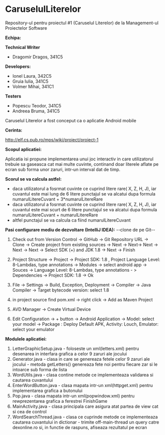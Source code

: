 # CaruselulLiterelor
Repository-ul pentru proiectul #1 (Caruselul Literelor) de la Management-ul Proiectelor Software

<b>Echipa:</b>

<b>Technical Writer</b>
* Dragomir Dragos, 341C5

<b>Developers:</b>
* Ionel Laura, 342C5
* Gruia Iulia, 341C5
* Volmer Mihai, 341C1

<b>Testers</b>
* Popescu Teodor, 341C5
* Andreea Bruma, 341C5



Caruselul Literelor a fost conceput ca o aplicatie Android mobile

<b>Cerinta:</b>

http://elf.cs.pub.ro/mps/wiki/proiect/proiect-1

<b>Scopul aplicatiei:</b>

Aplicatia isi propune implementarea unui joc interactiv in care utilizatorul trebuie sa gaseasca cat mai multe cuvinte, continand doar literele aflate pe ecran sub forma unor zaruri, intr-un interval dat de timp.

<b>Scorul se va calcula astfel: </b>
- daca utilizatorul a fosrmat cuvinte ce cuprind litere rare( X, Z, H, J), iar cuvantul este mai lung de 6 litere punctajul se va alcatui dupa formula numarulLitereCuvant + 3*numarulLitereRare
- daca utilizatorul a fosrmat cuvinte ce cuprind litere rare( X, Z, H, J), iar cuvantul este mai scurt de 6 litere punctajul se va alcatui dupa formula numarulLitereCuvant + numarulLitereRare
- altfel punctajul se va calcula ca fiind numarulLitereCuvant



<b>Pasi configurare mediu de dezvoltare (IntelliJ IDEA):</b>
--clone de pe Git--

1. Check out from Version Control -> GitHub -> Git Repository URL -> Clone -> Create project from existing sources 
-> Next -> Next-> Next -> Next -> Next -> Select SDK (+) and JDK 1.8 -> Next -> Finish

2. Project Structure -> Project -> Project SDK: 1.8 , Project Language Level: 8-Lambdas, type annotations -> Modules -> select android app -> Souces -> Language Level: 8-Lambdas, type annotations - > Dependencies -> Project SDK: 1.8 -> Ok

3. File -> Settings -> Build, Exception, Deployment -> Compiler -> Java Compiler -> Target bytecode version: select 1.8

4. in project source find pom.xml -> right click -> Add as Maven Project

5. AVD Manager -> Create Virtual Device 

6. Edit Configuration -> + button -> Android Application -> Model: select your model -> Package : Deploy Default APK, Activity: Louch, Emulator: select your emulator




<b>Modulele aplicatiei:</b>

1. LetterGraphicSetup.java - foloseste un xml(letters.xml) pentru desenarea in interfara grafica a celor 9 zaruri ale jocului
2. Generator.java - clasa in care se genereaza fetele celor 9 zaruri ale jocului
                  - metoda getLetters() genereaza fete noi pentru fiecare zar si le intoarce sub forma de lista
3. WordUtils.java - clasa contine metode ce implementeaza validarea si cautarea cuvantului
4. EnterWordButton.java - clasa mapata intr-un xml(httpget.xml) pentru implementarea grafica a butonului
5. Pop.java - clasa mapata intr-un xml(popwindow.xml) pentru rewprezentarea grafica a ferestrei FinishGame
6. MainActivity.java - clasa principala care asigura atat partea de view cat si cea de control
7. WordSearchThread.java - clasa ce cuprinde metode ce implementeaza cautarea cuvantului in dictionar
                         - trimite off-main-thread un query catre dexonline.ro si, in functie de raspuns, afiseaza rezultatul pe ecran

